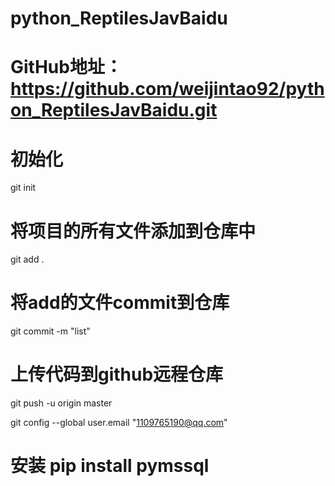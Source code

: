 # python_ReptilesJavBaidu
# GitHub地址：https://github.com/weijintao92/python_ReptilesJavBaidu.git

# 初始化 
git init
# 将项目的所有文件添加到仓库中
git add .
# 将add的文件commit到仓库
git commit -m "list"
# 上传代码到github远程仓库
git push -u origin master

git config --global user.email "1109765190@qq.com"


# 安装   pip install pymssql

